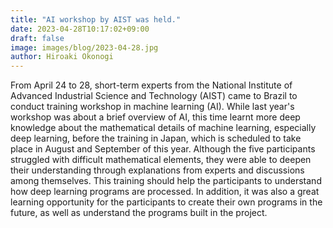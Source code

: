 ```yaml
---
title: "AI workshop by AIST was held."
date: 2023-04-28T10:17:02+09:00
draft: false
image: images/blog/2023-04-28.jpg
author: Hiroaki Okonogi
---
```


From April 24 to 28, short-term experts from the National Institute of Advanced Industrial Science and Technology (AIST)<!--more-->
came to Brazil to conduct training workshop in machine learning (AI).
While last year's workshop was about a brief overview of AI, this time learnt more deep knowledge about the mathematical details of machine learning, especially deep learning, before the training in Japan, which is scheduled to take place in August and September of this year.
Although the five participants struggled with difficult mathematical elements, they were able to deepen their understanding through explanations from experts and discussions among themselves.
This training should help the participants to understand how deep learning programs are processed.
In addition, it was also a great learning opportunity for the participants to create their own programs in the future, as well as understand the programs built in the project.
